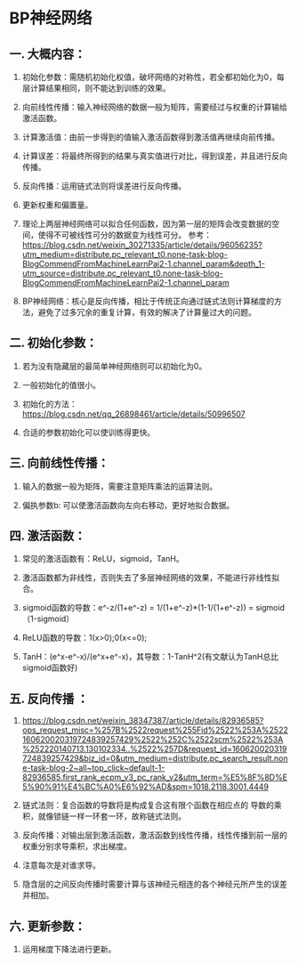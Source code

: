 # **BP神经网络**

## **一. 大概内容：**

1. 初始化参数：需随机初始化权值，破坏网络的对称性，若全都初始化为0，每层计算结果相同，则不能达到训练的效果。

2. 向前线性传播：输入神经网络的数据一般为矩阵，需要经过与权重的计算输给激活函数。

3. 计算激活值：由前一步得到的值输入激活函数得到激活值再继续向前传播。

4. 计算误差：将最终所得到的结果与真实值进行对比，得到误差，并且进行反向传播。

5. 反向传播：运用链式法则将误差进行反向传播。

6. 更新权重和偏置量。

7. 理论上两层神经网络可以拟合任何函数，因为第一层的矩阵会改变数据的空间，使得不可被线性可分的数据变为线性可分。
   参考：https://blog.csdn.net/weixin_30271335/article/details/96056235?utm_medium=distribute.pc_relevant_t0.none-task-blog-BlogCommendFromMachineLearnPai2-1.channel_param&depth_1-utm_source=distribute.pc_relevant_t0.none-task-blog-BlogCommendFromMachineLearnPai2-1.channel_param

8. BP神经网络：核心是反向传播，相比于传统正向通过链式法则计算梯度的方法，避免了过多冗余的重复计算，有效的解决了计算量过大的问题。

## **二. 初始化参数：**

1. 若为没有隐藏层的最简单神经网络则可以初始化为0。

2. 一般初始化的值很小。

3. 初始化的方法：https://blog.csdn.net/qq_26898461/article/details/50996507

4. 合适的参数初始化可以使训练得更快。

## **三. 向前线性传播：**

1. 输入的数据一般为矩阵，需要注意矩阵乘法的运算法则。

2. 偏执参数b: 可以使激活函数向左向右移动，更好地拟合数据。

## **四. 激活函数：**

1. 常见的激活函数有：ReLU，sigmoid，TanH。

2. 激活函数都为非线性，否则失去了多层神经网络的效果，不能进行非线性拟合。

3. sigmoid函数的导数：e^-z/(1+e^-z)  =  1/(1+e^-z)*(1-1/(1+e^-z))  =  sigmoid（1-sigmoid）

4. ReLU函数的导数：1(x>0);0(x<=0);

5. TanH：(e^x-e^-x)/(e^x+e^-x)，其导数：1-TanH^2(有文献认为TanH总比sigmoid函数好)

## **五. 反向传播 ：**

1. https://blog.csdn.net/weixin_38347387/article/details/82936585?ops_request_misc=%257B%2522request%255Fid%2522%253A%2522160620020319724839257429%2522%252C%2522scm%2522%253A%252220140713.130102334..%2522%257D&request_id=160620020319724839257429&biz_id=0&utm_medium=distribute.pc_search_result.none-task-blog-2~all~top_click~default-1-82936585.first_rank_ecpm_v3_pc_rank_v2&utm_term=%E5%8F%8D%E5%90%91%E4%BC%A0%E6%92%AD&spm=1018.2118.3001.4449

2. 链式法则：复合函数的导数将是构成复合这有限个函数在相应点的 导数的乘积，就像锁链一样一环套一环，故称链式法则。

3. 反向传播：对输出层到激活函数，激活函数到线性传播，线性传播到前一层的权重分别求导乘积，求出梯度。

4. 注意每次是对谁求导。

5. 隐含层的之间反向传播时需要计算与该神经元相连的各个神经元所产生的误差并相加。

## **六. 更新参数：**

1. 运用梯度下降法进行更新。
